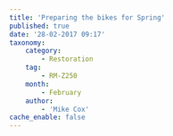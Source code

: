```yaml
---
title: 'Preparing the bikes for Spring'
published: true
date: '28-02-2017 09:17'
taxonomy:
    category:
        - Restoration
    tag:
        - RM-Z250
    month:
        - February
    author:
        - 'Mike Cox'
cache_enable: false
---
```


